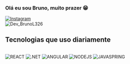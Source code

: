 
### Olá eu sou Bruno, muito prazer 😁

[![Instagram](https://img.shields.io/badge/Instagram-E4405F?style=for-the-badge&logo=instagram&logoColor=white)](https://www.instagram.com/b.l.o_buuh/) 
</br>
![Dev_BrunoL326](https://github-readme-stats.vercel.app/api?username=anuraghazra&show_icons=true&theme=radical)

## Tecnologias que uso diariamente 

<div style="display: inline_block">
</br>
<img src="https://img.shields.io/badge/React-20232A?style=for-the-badge&logo=react&logoColor=61DAFB" alt="REACT" />
  <img src="https://img.shields.io/badge/.NET-5C2D91?style=for-the-badge&logo=.net&logoColor=white"	 alt=".NET" />
  <img src="https://img.shields.io/badge/Angular-DD0031?style=for-the-badge&logo=angular&logoColor=white"  alt="ANGULAR" />
  <img src=" https://img.shields.io/badge/Node.js-43853D?style=for-the-badge&logo=node.js&logoColor=white " alt="NODEJS" />
  <img src="https://img.shields.io/badge/Spring-6DB33F?style=for-the-badge&logo=spring&logoColor=white" alt="JAVASPRING" />
</div>
